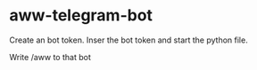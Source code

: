 # aww-telegram-bot


Create an bot token. Inser the bot token and start the python file.

Write /aww to that bot
